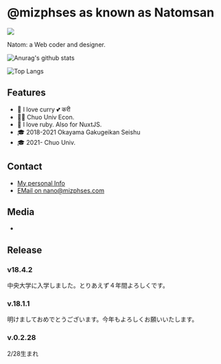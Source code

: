 # @mizphses as known as Natomsan
![](https://img.shields.io/badge/age-18-ff7964.svg?style=for-the-badge)

Natom: a Web coder and designer.

![Anurag's github stats](https://github-readme-stats.vercel.app/api?username=mizphses)

![Top Langs](https://github-readme-stats.vercel.app/api/top-langs/?username=anuraghazra)

## Features
- 🍛 I love curry 💕 करी
- 👩‍🎓 Chuo Univ Econ.
- 💎 I love ruby. Also for NuxtJS.
- 🎓 2018-2021 Okayama Gakugeikan Seishu
- 🎓 2021- Chuo Univ.

## Contact
- [My personal Info](https://www.natom.work)
- [EMail on nano@mizphses.com](mailto:nano@mizphses.com)

## Media
- [](https://www.itmedia.co.jp/news/articles/2109/03/news146.html)

## Release

### v18.4.2
中央大学に入学しました。とりあえず４年間よろしくです。

### v.18.1.1
明けましておめでとうございます。今年もよろしくお願いいたします。

### v.0.2.28
2/28生まれ
